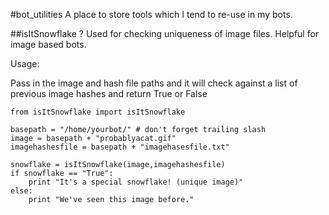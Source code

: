 #bot_utilities
A place to store tools which I tend to re-use in my bots.

##isItSnowflake  ?
Used for checking uniqueness of image files.  Helpful for image based bots.

Usage:

  Pass in the image and hash file paths and it will check against a list of previous image hashes and return True or False


```
from isItSnowflake import isItSnowflake

basepath = "/home/yourbot/" # don't forget trailing slash
image = basepath + "probablyacat.gif"
imagehashesfile = basepath + "imagehasesfile.txt"

snowflake = isItSnowflake(image,imagehashesfile)
if snowflake == "True":
    print "It's a special snowflake! (unique image)"
else:
    print "We've seen this image before."
```
